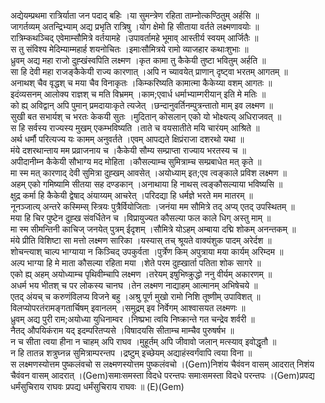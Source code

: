 

  
अद्येयम्प्रथमा रात्रिर्याता जन पदाद् बहिः ।या सुमन्त्रेण रहिता ताम्नोत्कण्ठितुम् अर्हसि  ॥   
जागर्तव्यम् अतन्द्रिभ्याम् अद्य प्रभृति रात्रिषु ।योग क्षेमो हि सीताया वर्तते लक्ष्मणावयोः  ॥   
रात्रिम्कथञ्चिद् एवेमाम्सौमित्रे वर्तयामहे ।उपावर्तामहे भूमाव् आस्तीर्य स्वयम् आर्जितैः  ॥   
स तु संविश्य मेदिम्याम्महार्ह शयनोचितः ।इमाःसौमित्रये रामो व्याजहार कथाःशुभाः  ॥   
ध्रुवम् अद्य महा राजो दुह्खंस्वपिति लक्ष्मण ।कृत कामा तु कैकेयी तुष्टा भवितुम् अर्हति  ॥   
सा हि देवी महा राजङ्कैकेयी राज्य कारणात् ।अपि न च्यावयेत् प्राणान् दृष्ट्वा भरतम् आगतम्  ॥   
अनाथश् चैव वृद्धश् च मया चैव विनाकृतः ।किम्करिष्यति कामात्मा कैकेय्या वशम् आगतः  ॥   
इदंव्यसनम् आलोक्य राज्ञश् च मति विभ्रमम् ।काम;एवार्ध धर्माभ्याम्गरीयान् इति मे मतिः  ॥   
को ह्य् अविद्वान् अपि पुमान् प्रमदायाःकृते त्यजेत् ।छन्दानुवर्तिनम्पुत्रन्तातो माम् इव लक्ष्मण  ॥   
सुखी बत सभार्यश् च भरतः केकयी सुतः ।मुदितान् कोसलान् एको यो भोक्ष्यत्य् अधिराजवत्  ॥   
स हि सर्वस्य राज्यस्य मुखम् एकम्भविष्यति ।ताते च वयसातीते मयि चारंयम् आश्रिते  ॥   
अर्थ धर्मौ परित्यज्य यः कामम् अनुवर्तते ।एवम् आपद्यते क्षिप्रंराजा दशरथो यथा  ॥   
मंये दशरथान्ताय मम प्रव्राजनाय च ।कैकेयी सौम्य सम्प्राप्ता राज्याय भरतस्य च  ॥   
अपीदानीम्न कैकेयी सौभाग्य मद मोहिता ।कौसल्याम्च सुमित्राम्च सम्प्रबाधेत मत् कृते  ॥   
मा स्म मत् कारणाद् देवी सुमित्रा दुह्खम् आवसेत् ।अयोध्याम् इत;एव त्वङ्काले प्रविश लक्ष्मण  ॥   
अहम् एको गमिष्यामि सीतया सह दण्डकान् ।अनाथाया हि नाथस् त्वङ्कौसल्याया भविष्यसि  ॥   
क्षुद्र कर्मा हि कैकेयी द्वेषाद् अंयाय्यम् आचरेत् ।परिदद्या हि धर्मज्ञे भरते मम मातरम्  ॥   
नूनञ्जात्य् अन्तरे कस्मिम्स् स्त्रियः पुत्रैर्वियोजिताः ।जनंया मम सौमित्रे तद् अप्य् एतद् उपस्थितम्  ॥   
मया हि चिर पुष्टेन दुह्ख संवर्धितेन च ।विप्रायुज्यत कौसल्या फल काले धिग् अस्तु माम्  ॥   
मा स्म सीमन्तिनी काचिज् जनयेत् पुत्रम् ईदृशम् ।सौमित्रे योऽहम् अम्बाया दद्मि शोकम् अनन्तकम्  ॥   
मंये प्रीति विशिष्टा सा मत्तो लक्ष्मण सारिका ।यस्यास् तच् श्रूयते वाक्यंशुक पादम् अरेर्दश  ॥   
शोचन्त्याश् चाल्प भाग्याया न किञ्चिद् उपकुर्वता ।पुर्त्रेण किम् अपुत्राया मया कार्यम् अरिम्दम  ॥   
अल्प भाग्या हि मे माता कौसल्या रहिता मया ।शेते परम दुह्खार्ता पतिता शोक सागरे  ॥   
एको ह्य् अहम् अयोध्याम्च पृथिवीम्चापि लक्ष्मण ।तरेयम् इषुभिष्क्रुद्धो ननु वीर्यम् अकारणम्  ॥   
अधर्म भय भीतश् च पर लोकस्य चानघ ।तेन लक्ष्मण नाद्याहम् आत्मानम् अभिषेचये  ॥   
एतद् अंयच् च करुणंविलप्य विजने बहु ।अश्रु पूर्ण मुखो रामो निशि तूष्णीम् उपाविशत्  ॥   
विलप्योपरतंरामङ्गतार्चिषम् इवानलम् ।समुद्रम् इव निर्वेगम् आश्वासयत लक्ष्मणः  ॥   
ध्रुवम् अद्य पुरी राम;अयोध्या युधिनाम्वर ।निष्प्रभा त्वयि निष्क्रान्ते गत चन्द्रेव शर्वरी  ॥   
नैतद् औपयिकंराम यद् इदम्परितप्यसे ।विषादयसि सीताम्च माम्चैव पुरुषर्षभ  ॥   
न च सीता त्वया हीना न चाहम् अपि राघव ।मुहूर्तम् अपि जीवावो जलान् मत्स्याव् इवोद्धृतौ  ॥   
न हि तातन्न शत्रुघ्नन्न सुमित्राम्परन्तप ।द्रष्टुम् इच्छेयम् अद्याहंस्वर्गंवापि त्वया विना  ॥   
स लक्ष्मणस्योत्तम पुष्कलंवचो स लक्ष्मणस्योत्तम पुष्कलंवचो ।(Gem)निशंय चैवंवन वासम् आदरात् निशंय चैवंवन वासम् आदरात् ।(Gem)समाःसमस्ता विदधे परन्तपः समाःसमस्ता विदधे परन्तपः ।(Gem)प्रपद्य धर्मंसुचिराय राघवः प्रपद्य धर्मंसुचिराय राघवः  ॥ (E)(Gem)  
